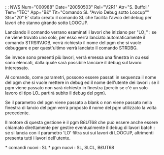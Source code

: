  :  : NWS Num="000988" Date="20050503" Rel="V2R1" Atr="S. Buffoli" Tem="TEC" App="B£" Tit="Comando SL "Avvio Debug sotto Loocup"" Sts="20"
E' stato creato il comando SL che facilita l'avvio del debug per lavori che stanno girando sotto LOOCUP.

Lanciando il comando verrano esaminati i lavori che iniziano per "LO_" :  se ne viene trovato uno solo, per esso verrà lanciato automaticamente il comando STRSRVJOB, verrà richiesto il nome del pgm che si vuole debuggare e per quest'ultimo verrà lanciato il comando STRDBG.

Se invece sono presenti più lavori, verrà emessa una finestra in cu essi sono elencati, dalla quale
sarà possibile lanciare il debug sul lavoro interessato.

Al comando, come parametri, possono essere passati in sequenza il nome del pgm che si vuole mettere
in debug ed il nome dell'utente dei lavori :  se il pgm viene passato non sarà richiesto in finestra
(perciò se c'è un solo lavoro di tipo LO_ partirà subito il debug del pgm).

Se il parametro del pgm viene passato a blank o non viene passato nella finestra di lancio del pgm
verrà proposto il nome del pgm utilizzato la volta precedente.

Il motore di questa gestione è il pgm B£UT68 che può essere anche essere chiamato direttamente per gestire eventualmente il debug di lavori batch :  se si lancia con il parametro 'LO' filtra sui sui lavori di LOOCUP, altrimenti presenta tutti i lavori dell'utente.

\* comandi nuovi :  SL
\* pgm nuovi :  SL, SLCL, B£UT68
